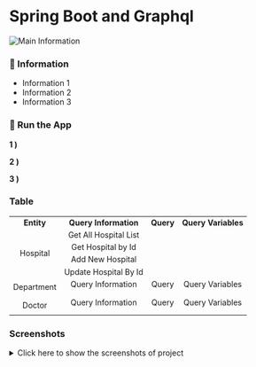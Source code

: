 # Spring Boot and Graphql

<img src="#" alt="Main Information" width="800" height="300">

### 📖 Information

<ul style="list-style-type:disc">
  <li>Information 1 </li>
  <li>Information 2</li>
  <li>Information 3</li>
</ul>

### 🔨 Run the App

<b>1 )</b> 

<b>2 )</b> 

<b>3 )</b> 

### Table

<table style="border: 0px;">
  <tr>
     <td align="center" colspan="1"> <b>Entity</b> </td>
     <td align="center"> <b>Query Information</b> </td>
     <td align="center"> <b>Query</b> </td>
     <td align="center"> <b>Query Variables</b> </td>
  </tr>
  <tr>
     <td align="center" rowspan="5"> Hospital </td>
  </tr>
  <tr>
      <td align="center">Get All Hospital List</td>
      <td align="center"></td>
      <td align="center"></td>
  </tr>
  <tr>
      <td align="center">Get Hospital by Id</td>
      <td align="center"></td>
      <td align="center"></td>
  </tr>
  <tr>
      <td align="center">Add New Hospital</td>
      <td align="center"></td>
      <td align="center"></td>
  </tr>
  <tr>
      <td align="center">Update Hospital By Id</td>
      <td align="center"></td>
      <td align="center"></td>
  </tr>
  <tr>
     <td align="center" rowspan="4"> Department </td>
  </tr>
  <tr>
     <td align="center"> Query Information </td>
     <td align="center"> Query </td>
     <td align="center"> Query Variables </td>
  </tr>
  <tr>
     <td align="center"></td>
     <td align="center"></td>
     <td align="center"></td>
  </tr>
  <tr>
     <td align="center"></td>
     <td align="center"></td>
     <td align="center"></td>
  </tr>
  <tr>
     <td align="center" rowspan="4"> Doctor </td>
  </tr>
  <tr>
     <td align="center"> Query Information </td>
     <td align="center"> Query </td>
     <td align="center"> Query Variables </td>
  </tr>
  <tr>
     <td align="center"></td>
     <td align="center"></td>
     <td align="center"></td>
  </tr>
  <tr>
     <td align="center"></td>
     <td align="center"></td>
     <td align="center"></td>
  </tr>
</table>

### Screenshots

<details>
<summary>Click here to show the screenshots of project</summary>
    <p> Figure 1 </p>
    <img src ="screenshots/1.PNG">
    <p> Figure 2 </p>
    <img src ="screenshots/2.PNG">
    <p> Figure 3 </p>
    <img src ="screenshots/3.PNG">
    <p> Figure 4 </p>
    <img src ="screenshots/4.PNG">
    <p> Figure 5 </p>
    <img src ="screenshots/5.PNG">
    <p> Figure 6 </p>
    <img src ="screenshots/6.PNG">
    <p> Figure 7 </p>
    <img src ="screenshots/7.PNG">
    <p> Figure 8 </p>
    <img src ="screenshots/8.PNG">
    <p> Figure 9 </p>
    <img src ="screenshots/9.PNG">
    <p> Figure 10 </p>
    <img src ="screenshots/10.PNG">
    <p> Figure 11 </p>
    <img src ="screenshots/11.PNG">
    <p> Figure 12 </p>
    <img src ="screenshots/12.PNG">
    <p> Figure 13 </p>
    <img src ="screenshots/13.PNG">
    <p> Figure 14 </p>
    <img src ="screenshots/14.PNG">
    <p> Figure 15 </p>
    <img src ="screenshots/15.PNG">
    <p> Figure 16 </p>
    <img src ="screenshots/16.PNG">
    <p> Figure 17 </p>
    <img src ="screenshots/17.PNG">
    <p> Figure 18 </p>
    <img src ="screenshots/18.PNG">
    <p> Figure 19 </p>
    <img src ="screenshots/19.PNG">
    <p> Figure 20 </p>
    <img src ="screenshots/20.PNG">
    <p> Figure 21 </p>
    <img src ="screenshots/21.PNG">
    <p> Figure 22 </p>
    <img src ="screenshots/22.PNG">
    <p> Figure 23 </p>
    <img src ="screenshots/23.PNG">
    <p> Figure 24 </p>
    <img src ="screenshots/24.PNG">
    <p> Figure 25 </p>
    <img src ="screenshots/25.PNG">
    <p> Figure 26 </p>
    <img src ="screenshots/26.PNG">
    <p> Figure 27 </p>
    <img src ="screenshots/27.PNG">
    <p> Figure 28 </p>
    <img src ="screenshots/28.PNG">
    <p> Figure 29 </p>
    <img src ="screenshots/29.PNG">
    <p> Figure 30 </p>
    <img src ="screenshots/30.PNG">
    <p> Figure 31 </p>
    <img src ="screenshots/31.PNG">
    <p> Figure 32 </p>
    <img src ="screenshots/32.PNG">
    <p> Figure 33 </p>
    <img src ="screenshots/33.PNG">
    <p> Figure 34 </p>
    <img src ="screenshots/34.PNG">
    <p> Figure 35 </p>
    <img src ="screenshots/35.PNG">        
</details>